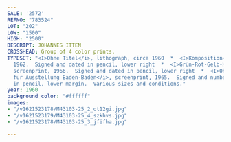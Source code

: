 ```yaml
---
SALE: '2572'
REFNO: "783524"
LOT: "202"
LOW: "1500"
HIGH: "2500"
DESCRIPT: JOHANNES ITTEN
CROSSHEAD: Group of 4 color prints.
TYPESET: "<I>Ohne Titel</i>, lithograph, circa 1960  *  <I>Komposition</i>, screenprint,
  1962.  Signed and dated in pencil, lower right  *  <I>Grün-Rot-Gelb-Komposition</i>,
  screenprint, 1966.  Signed and dated in pencil, lower right  *  <I>Ohne Titel Plakat
  für Ausstellung Baden-Baden</i>, screenprint, 1965.  Signed and numbered 87/100
  in pencil, lower margin.  Various sizes and conditions."
year: 1960
background_color: "#ffffff"
images:
- "/v1621523178/M43103-25_2_ot12gi.jpg"
- "/v1621523179/M43103-25_4_szkhvs.jpg"
- "/v1621523178/M43103-25_3_jfifha.jpg"

---
```

